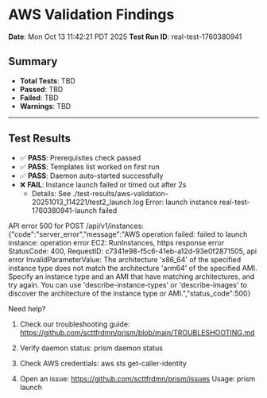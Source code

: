 # AWS Validation Findings
**Date**: Mon Oct 13 11:42:21 PDT 2025
**Test Run ID**: real-test-1760380941

## Summary
- **Total Tests**: TBD
- **Passed**: TBD
- **Failed**: TBD
- **Warnings**: TBD

---

## Test Results

- ✅ **PASS**: Prerequisites check passed
- ✅ **PASS**: Templates list worked on first run
- ✅ **PASS**: Daemon auto-started successfully
- ❌ **FAIL**: Instance launch failed or timed out after 2s
  - Details: See ./test-results/aws-validation-20251013_114221/test2_launch.log
Error: launch instance real-test-1760380941-launch failed

API error 500 for POST /api/v1/instances: {"code":"server_error","message":"AWS operation failed: failed to launch instance: operation error EC2: RunInstances, https response error StatusCode: 400, RequestID: c7341e98-f5c6-41eb-a12d-93e0f2871505, api error InvalidParameterValue: The architecture 'x86_64' of the specified instance type does not match the architecture 'arm64' of the specified AMI. Specify an instance type and an AMI that have matching architectures, and try again. You can use 'describe-instance-types' or 'describe-images' to discover the architecture of the instance type or AMI.","status_code":500}


Need help?
1. Check our troubleshooting guide:
   https://github.com/scttfrdmn/prism/blob/main/TROUBLESHOOTING.md

2. Verify daemon status:
   prism daemon status

3. Check AWS credentials:
   aws sts get-caller-identity

4. Open an issue: https://github.com/scttfrdmn/prism/issues
Usage:
  prism launch <template> <name> [flags]

Flags:
      --dry-run                Validate configuration without launching
  -h, --help                   help for launch
      --hibernation            Enable hibernation support
      --param stringArray      Template parameter in format name=value
      --project string         Associate with project
      --research-user string   Automatically create and provision research user on instance
      --size string            Instance size: XS=1vCPU,2GB+100GB | S=2vCPU,4GB+500GB | M=2vCPU,8GB+1TB | L=4vCPU,16GB+2TB | XL=8vCPU,32GB+4TB
      --spot                   Use spot instances
      --subnet string          Specify subnet ID
      --vpc string             Specify VPC ID
      --wait                   Wait and display launch progress in real-time

Error: instance launch failed

Prism couldn't launch your research environment.

🔧 Common solutions:
1. Try different region: prism launch template-name instance-name --region us-west-2
2. Use different size: prism launch template-name instance-name --size S
3. Check template availability: prism templates

🔍 Advanced troubleshooting:
- Verify AWS quotas: aws service-quotas get-service-quota --service-code ec2 --quota-code L-1216C47A
- Check template validation: prism templates validate
- Try different instance type: prism launch template-name instance-name --instance-type t3.medium

Need template help? Each template shows its requirements with 'cws templates'

Original error: launch instance real-test-1760380941-launch failed

API error 500 for POST /api/v1/instances: {"code":"server_error","message":"AWS operation failed: failed to launch instance: operation error EC2: RunInstances, https response error StatusCode: 400, RequestID: c7341e98-f5c6-41eb-a12d-93e0f2871505, api error InvalidParameterValue: The architecture 'x86_64' of the specified instance type does not match the architecture 'arm64' of the specified AMI. Specify an instance type and an AMI that have matching architectures, and try again. You can use 'describe-instance-types' or 'describe-images' to discover the architecture of the instance type or AMI.","status_code":500}


Need help?
1. Check our troubleshooting guide:
   https://github.com/scttfrdmn/prism/blob/main/TROUBLESHOOTING.md

2. Verify daemon status:
   prism daemon status

3. Check AWS credentials:
   aws sts get-caller-identity

4. Open an issue: https://github.com/scttfrdmn/prism/issues
